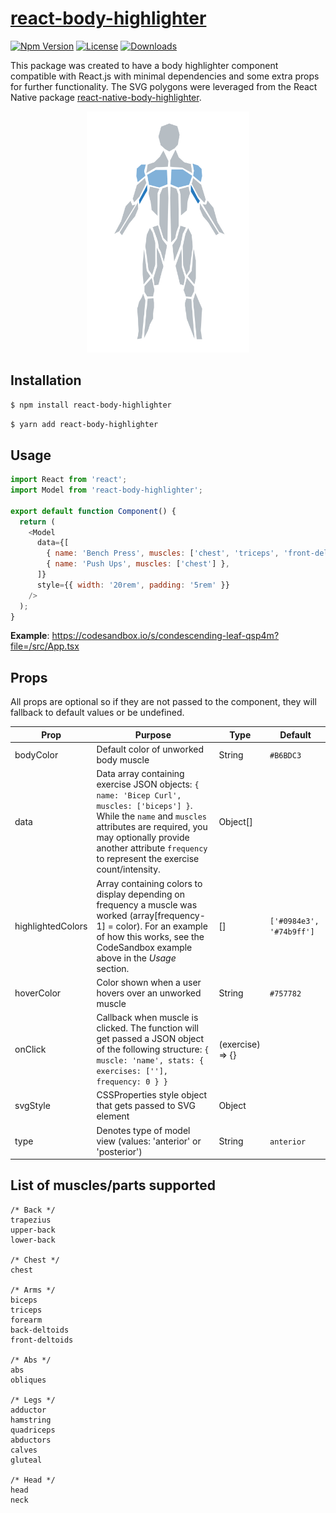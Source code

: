 # [react-body-highlighter](https://www.npmjs.com/package/react-body-highlighter)

[![Npm Version][npm-version-image]][npm-version-url]
[![License][license-image]][license-url]
[![Downloads][downloads-image]][downloads-url]

This package was created to have a body highlighter component compatible with React.js with minimal dependencies and some extra props for further functionality. The SVG polygons were leveraged from the React Native package [react-native-body-highlighter](https://github.com/HichamELBSI/react-native-body-highlighter).

<p align="center">
  <img width="260" src="https://github.com/GV79/react-body-highlighter/blob/master/image/anterior-example.png" alt="React Body Highlighter">
</p>

## Installation

```sh
$ npm install react-body-highlighter
```

```sh
$ yarn add react-body-highlighter
```

## Usage

```js
import React from 'react';
import Model from 'react-body-highlighter';

export default function Component() {
  return (
    <Model
      data={[
        { name: 'Bench Press', muscles: ['chest', 'triceps', 'front-deltoids'] },
        { name: 'Push Ups', muscles: ['chest'] },
      ]}
      style={{ width: '20rem', padding: '5rem' }}
    />
  );
}
```

**Example**: https://codesandbox.io/s/condescending-leaf-qsp4m?file=/src/App.tsx

## Props

All props are optional so if they are not passed to the component, they will fallback to default values or be undefined.

| Prop              | Purpose                                                                                     | Type             | Default                  |
| ----------------- | ------------------------------------------------------------------------------------------- | ---------------- | -----------------------  |
| bodyColor         | Default color of unworked body muscle                                                       | String           | `#B6BDC3`                |
| data              | Data array containing exercise JSON objects: `{ name: 'Bicep Curl', muscles: ['biceps'] }`. While the `name` and `muscles` attributes are required, you may optionally provide another attribute `frequency` to represent the exercise count/intensity.                       | Object[]         |                          |
| highlightedColors | Array containing colors to display depending on frequency a muscle was worked (array[frequency-1] = color). For an example of how this works, see the CodeSandbox example above in the *Usage* section.                                                                 | []               | `['#0984e3', '#74b9ff']` |
| hoverColor        | Color shown when a user hovers over an unworked muscle                                      | String           | `#757782`                |
| onClick           | Callback when muscle is clicked. The function will get passed a JSON object of the following structure: `{ muscle: 'name', stats: { exercises: [''], frequency: 0 } }`                                                                                                 | (exercise) => {} |                         |
| svgStyle          | CSSProperties style object that gets passed to SVG element                                  | Object           |                          |
| type              | Denotes type of model view (values: 'anterior' or 'posterior')                              | String           | `anterior`               |

## List of muscles/parts supported

```
/* Back */
trapezius
upper-back
lower-back

/* Chest */
chest

/* Arms */
biceps
triceps
forearm
back-deltoids
front-deltoids

/* Abs */
abs
obliques

/* Legs */
adductor
hamstring
quadriceps
abductors
calves
gluteal

/* Head */
head
neck
```

[license-image]: http://img.shields.io/npm/l/react-body-highlighter.svg
[license-url]: LICENSE
[downloads-image]: http://img.shields.io/npm/dm/react-body-highlighter.svg
[downloads-url]: http://npm-stat.com/charts.html?package=react-body-highlighter
[npm-version-image]: https://img.shields.io/npm/v/react-body-highlighter.svg
[npm-version-url]: https://www.npmjs.com/package/react-body-highlighter
